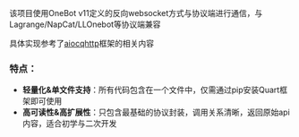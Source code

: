 该项目使用OneBot v11定义的反向websocket方式与协议端进行通信，与Lagrange/NapCat/LLOnebot等协议端兼容

具体实现参考了[aiocqhttp](https://github.com/nonebot/aiocqhttp)框架的相关内容

### 特点：
- **轻量化&单文件支持**：所有代码包含在一个文件中，仅需通过pip安装Quart框架即可使用
- **高可读性&高扩展性**：只包含最基础的协议封装，调用关系清晰，返回原始api内容，适合初学与二次开发
